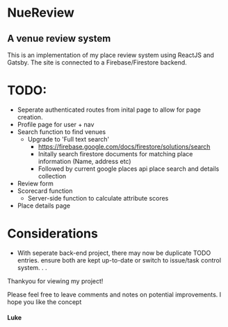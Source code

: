 # NueReview
## A venue review system

This is an implementation of my place review system using ReactJS and Gatsby.
The site is connected to a Firebase/Firestore backend.

# TODO:
- Seperate authenticated routes from inital page to allow for page creation.
- Profile page for user + nav
- Search function to find venues
    - Upgrade to 'Full text search'
        - https://firebase.google.com/docs/firestore/solutions/search
        - Initally search firestore documents for matching place information (Name, address etc)
        - Followed by current google places api place search and details collection
- Review form
- Scorecard function
    - Server-side function to calculate attribute scores
- Place details page



# Considerations
- With seperate back-end project, there may now be duplicate TODO entries. ensure both are kept up-to-date or switch to issue/task control system.
.
.

Thankyou for viewing my project!

Please feel free to leave comments and notes on potential improvements.
I hope you like the concept

#### Luke
